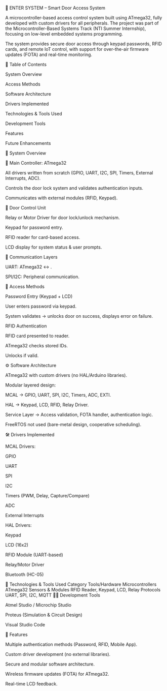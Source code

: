 🚪 ENTER SYSTEM – Smart Door Access System

A microcontroller-based access control system built using ATmega32, fully developed with custom drivers for all peripherals. The project was part of the Microcontroller-Based Systems Track (NTI Summer Internship), focusing on low-level embedded systems programming.

The system provides secure door access through keypad passwords, RFID cards, and remote IoT control, with support for over-the-air firmware updates (FOTA) and real-time monitoring.

📑 Table of Contents

System Overview

Access Methods

Software Architecture

Drivers Implemented

Technologies & Tools Used

Development Tools

Features

Future Enhancements


🔧 System Overview

🧠 Main Controller: ATmega32

All drivers written from scratch (GPIO, UART, I2C, SPI, Timers, External Interrupts, ADC).

Controls the door lock system and validates authentication inputs.

Communicates with external modules (RFID, Keypad).

🚪 Door Control Unit

Relay or Motor Driver for door lock/unlock mechanism.

Keypad for password entry.

RFID reader for card-based access.

LCD display for system status & user prompts.

📡 Communication Layers

UART: ATmega32 ↔ .

SPI/I2C: Peripheral communication.

📱 Access Methods

Password Entry (Keypad + LCD)

User enters password via keypad.

System validates → unlocks door on success, displays error on failure.

RFID Authentication

RFID card presented to reader.

ATmega32 checks stored IDs.

Unlocks if valid.

⚙️ Software Architecture

ATmega32 with custom drivers (no HAL/Arduino libraries).

Modular layered design:

MCAL → GPIO, UART, SPI, I2C, Timers, ADC, EXTI.

HAL → Keypad, LCD, RFID, Relay Driver.

Service Layer → Access validation, FOTA handler, authentication logic.

FreeRTOS not used (bare-metal design, cooperative scheduling).

🛠️ Drivers Implemented

MCAL Drivers:

GPIO

UART

SPI

I2C

Timers (PWM, Delay, Capture/Compare)

ADC

External Interrupts

HAL Drivers:

Keypad

LCD (16x2)

RFID Module (UART-based)

Relay/Motor Driver

Bluetooth (HC-05)

🧰 Technologies & Tools Used
Category	Tools/Hardware
Microcontrollers	ATmega32
Sensors & Modules	RFID Reader, Keypad, LCD, Relay
Protocols	UART, SPI, I2C, MQTT
👨‍💻 Development Tools

Atmel Studio / Microchip Studio

Proteus (Simulation & Circuit Design)

Visual Studio Code


🔐 Features

Multiple authentication methods (Password, RFID, Mobile App).

Custom driver development (no external libraries).

Secure and modular software architecture.

Wireless firmware updates (FOTA) for ATmega32.

Real-time LCD feedback.

